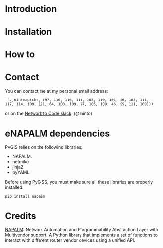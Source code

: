 # Introduction

# Installation

# How to

# Contact

You can contact me at my personal email address:
```
''.join(map(chr, (97, 110, 116, 111, 105, 110, 101, 46, 102, 111, 
117, 114, 109, 121, 64, 103, 109, 97, 105, 108, 46, 99, 111, 109)))
```

or on the [Network to Code slack](http://networktocode.herokuapp.com "Network to Code slack"). (@minto)

# eNAPALM dependencies

PyGIS relies on the following libraries:

* NAPALM.
* netmiko
* jinja2
* pyYAML


Before using PyGISS, you must make sure all these libraries are properly installed:

```
pip install napalm
```

# Credits

[NAPALM](https://github.com/napalm-automation): Network Automation and Programmability Abstraction Layer with Multivendor support. A Python library that implements a set of functions to interact with different router vendor devices using a unified API.
